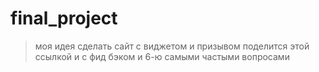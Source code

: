 # final_project
>моя идея сделать сайт с виджетом и призывом поделится этой ссылкой и с фид бэком и 6-ю самыми частыми вопросами
